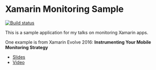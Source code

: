 # Xamarin Monitoring Sample

[![Build status](https://build.appcenter.ms/v0.1/apps/ca77565a-4269-4223-a9ac-8c0594a795f8/branches/main/badge)](https://appcenter.ms)

This is a sample application for my talks on monitoring Xamarin apps.

One example is from Xamarin Evolve 2016: **Instrumenting Your Mobile Monitoring Strategy**
- [Slides](https://speakerdeck.com/gshackles/instrumenting-your-mobile-monitoring-strategy)
- [Video](https://www.youtube.com/watch?v=8FTIm6HRuRs)
